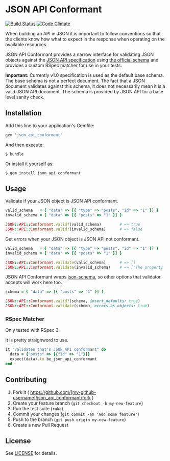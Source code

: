 # JSON API Conformant
[![Build Status](https://travis-ci.org/sebasoga/json_api_conformant.svg?branch=master)](https://travis-ci.org/sebasoga/json_api_conformant)
[![Code Climate](https://codeclimate.com/github/sebasoga/json_api_conformant/badges/gpa.svg)](https://codeclimate.com/github/sebasoga/json_api_conformant)

When building an API in JSON it is important to follow conventions so that the
clients know how what to expect in the response when operating on the available
resources.

JSON API Conformant provides a narrow interface for validating JSON objects
against the [JSON API specification](http://jsonapi.org/) using
[the official schema](http://jsonapi.org/schema) and provides a custom RSpec
matcher for use in your tests.

**Important:** Currently v1.0 specification is used as the default base schema.
The base schema is not a perfect document. The fact that a JSON document
validates against this schema, it does not necessarily mean it is a valid JSON
API document. The schema is provided by JSON API for a base level sanity check.

## Installation

Add this line to your application's Gemfile:

```ruby
gem 'json_api_conformant'
```

And then execute:

    $ bundle

Or install it yourself as:

    $ gem install json_api_conformant

## Usage

Validate if your JSON object is JSON API conformant.
```ruby
valid_schema   = { "data" => [{ "type" => "posts", "id" => "1" }] }
invalid_schema = { "data" => [{ "posts" => "1" }] }

JSON::API::Conformant.valid?(valid_schema)        # => true
JSON::API::Conformant.valid?(invalid_schema)      # => false
```

Get errors when your JSON object is JSON API not conformant.
```ruby
valid_schema   = { "data" => [{ "type" => "posts", "id" => "1" }] }
invalid_schema = { "data" => [{ "posts" => "1" }] }

JSON::API::Conformant.validate(valid_schema)      # => []
JSON::API::Conformant.validate(invalid_schema)    # => ["The property '#/' of type object did not match any of the..."]
```

JSON API Conformant wraps [json-schema](https://github.com/hoxworth/json-schema),
so other options that validator accepts will work here too.
```ruby
schema = { "data" => [{ "posts" => "1" }] }

JSON::API::Conformant.valid?(schema, insert_defaults: true)
JSON::API::Conformant.validate(schema, errors_as_objects: true)
```


### RSpec Matcher
Only tested with RSpec 3.

It is pretty straighword to use.
```ruby
it "validates that's JSON API conformant" do
  data = {"posts" => [{"id" => "1"}]}
  expect(data).to be_json_api_conformant
end
```

## Contributing

1. Fork it ( https://github.com/[my-github-username]/json_api_conformant/fork )
2. Create your feature branch (`git checkout -b my-new-feature`)
3. Run the test suite (`rake`)
4. Commit your changes (`git commit -am 'Add some feature'`)
5. Push to the branch (`git push origin my-new-feature`)
6. Create a new Pull Request

## License

See [LICENSE](https://github.com/sebasoga/json_api_conformant/blob/master/LICENSE.txt)
for details.
